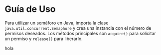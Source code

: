 # Guía de Uso

Para utilizar un semáforo en Java, importa la clase `java.util.concurrent.Semaphore` y crea una instancia con el número de permisos deseados. Los métodos principales son `acquire()` para solicitar un permiso y `release()` para liberarlo.

hola
